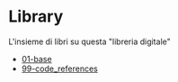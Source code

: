 # Library

L'insieme di libri su questa "libreria digitale"

- [01-base](https://github.com/flaviobordonidev/leanpubabrandnewcms/blob/master/01-base/index-it.md)
- [99-code_references](https://github.com/flaviobordonidev/leanpubabrandnewcms/blob/master/99-code_references/index-it.md)
